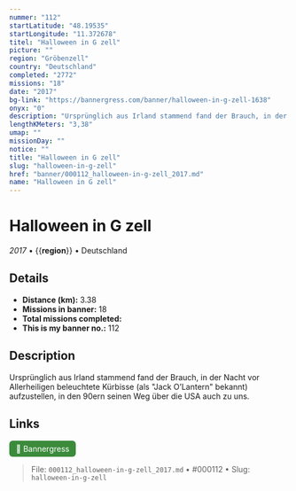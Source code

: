 ```yaml
---
nummer: "112"
startLatitude: "48.19535"
startLongitude: "11.372678"
titel: "Halloween in G zell"
picture: ""
region: "Gröbenzell"
country: "Deutschland"
completed: "2772"
missions: "18"
date: "2017"
bg-link: "https://bannergress.com/banner/halloween-in-g-zell-1638"
onyx: "0"
description: "Ursprünglich aus Irland stammend fand der Brauch, in der Nacht vor Allerheiligen beleuchtete Kürbisse (als \"Jack O’Lantern\" bekannt) aufzustellen, in den 90ern seinen Weg über die USA auch zu uns."
lengthKMeters: "3,38"
umap: ""
missionDay: ""
notice: ""
title: "Halloween in G zell"
slug: "halloween-in-g-zell"
href: "banner/000112_halloween-in-g-zell_2017.md"
name: "Halloween in G zell"
---
```

# Halloween in G zell

*2017* • {{__region__}} • Deutschland





## Details
- **Distance (km):** 3.38
- **Missions in banner:** 18
- **Total missions completed:** 
- **This is my banner no.:** 112



## Description
Ursprünglich aus Irland stammend fand der Brauch, in der Nacht vor Allerheiligen beleuchtete Kürbisse (als "Jack O’Lantern" bekannt) aufzustellen, in den 90ern seinen Weg über die USA auch zu uns.



## Links
<a href="https://bannergress.com/banner/halloween-in-g-zell-1638" target="_blank" style="display:inline-block;margin-right:8px;padding:6px 12px;background:#3c8b3c;color:#fff;text-decoration:none;border-radius:6px;">🔗 Bannergress</a>



> File: `000112_halloween-in-g-zell_2017.md` • #000112 • Slug: `halloween-in-g-zell`
